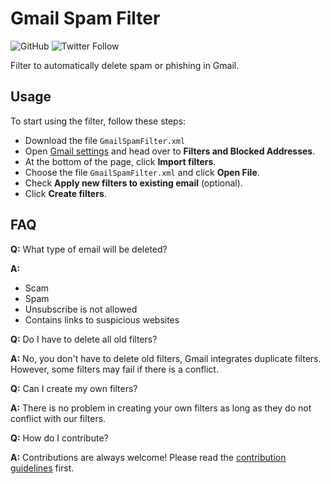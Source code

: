 # Gmail Spam Filter

![GitHub](https://img.shields.io/github/license/BarhamBasha/GmailSpamFilter)
![Twitter Follow](https://img.shields.io/twitter/follow/BarhamBasha?style=social)

Filter to automatically delete spam or phishing in Gmail.

## Usage

To start using the filter, follow these steps:
- Download the file `GmailSpamFilter.xml`
- Open [Gmail settings](https://mail.google.com/#settings/filters) and head over to **Filters and Blocked Addresses**.
- At the bottom of the page, click **Import filters**.
- Choose the file `GmailSpamFilter.xml` and click **Open File**.
- Check **Apply new filters to existing email** (optional).
- Click **Create filters**.

## FAQ

**Q:** What type of email will be deleted?

**A:**
- Scam
- Spam
- Unsubscribe is not allowed
- Contains links to suspicious websites

**Q:** Do I have to delete all old filters?

**A:** No, you don't have to delete old filters, Gmail integrates duplicate filters. However, some filters may fail if there is a conflict.

**Q:** Can I create my own filters?

**A:** There is no problem in creating your own filters as long as they do not conflict with our filters.

**Q:** How do I contribute?

**A:** Contributions are always welcome! Please read the [contribution guidelines](https://github.com/BarhamBasha/GmailSpamFilter/blob/main/contributing.md) first.

